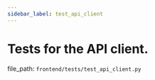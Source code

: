 ```yaml
---
sidebar_label: test_api_client
---
```


# Tests for the API client.

  file_path: `frontend/tests/test_api_client.py`
